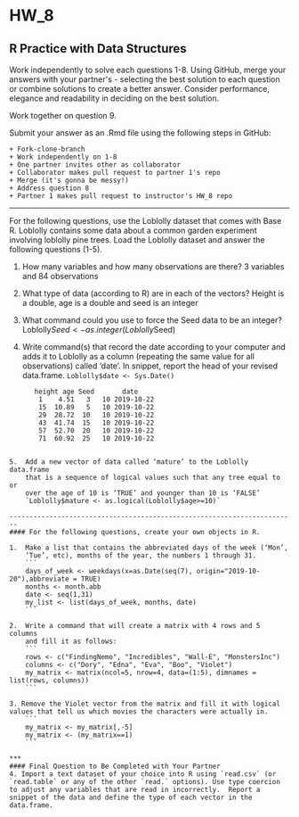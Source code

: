 # HW_8
## R Practice with Data Structures

Work independently to solve each questions 1-8. Using GitHub, merge your answers with your partner's - selecting the best solution to each question or combine solutions to create a better answer.  Consider performance, elegance and readability in deciding on the best solution.

Work together on question 9.

Submit your answer as an .Rmd file using the following steps in GitHub:  

    + Fork-clone-branch 
    + Work independently on 1-8  
    + One partner invites other as collaborator  
    + Collaborator makes pull request to partner 1's repo  
    + Merge (it's gonna be messy!)  
    + Address question 8 
    + Partner 1 makes pull request to instructor's HW_8 repo  

***
For the following questions, use the Loblolly dataset that comes with Base R. Loblolly contains some data about a common garden experiment involving loblolly pine trees. Load the Loblolly dataset and answer the following questions (1-5).

1.  How many variables and how many observations are there? 
    3 variables and 84 observations

2.  What type of data (according to R) are in each of the vectors?
    Height is a double, age is a double and seed is an integer

3.  What command could you use to force the Seed data to be an integer?
    Loblolly$Seed <- as.integer(Loblolly$Seed)

4.  Write command(s) that record the date according to your computer and
    adds it to Loblolly as a column (repeating the same value for all
    observations) called ‘date’. In snippet, report the head of your
    revised data.frame.
    `Loblolly$date <- Sys.Date()`
    ```
       height age Seed       date
        1    4.51   3   10 2019-10-22
        15  10.89   5   10 2019-10-22
        29  28.72  10   10 2019-10-22
        43  41.74  15   10 2019-10-22
        57  52.70  20   10 2019-10-22
        71  60.92  25   10 2019-10-22
```

5.  Add a new vector of data called ‘mature’ to the Loblolly data.frame
    that is a sequence of logical values such that any tree equal to or
    over the age of 10 is ‘TRUE’ and younger than 10 is ‘FALSE’
    `Loblolly$mature <- as.logical(Loblolly$age>=10)`

------------------------------------------------------------------------
#### For the following questions, create your own objects in R.

1.  Make a list that contains the abbreviated days of the week (‘Mon’,
    ‘Tue’, etc), months of the year, the numbers 1 through 31.
    ```
    days_of_week <- weekdays(x=as.Date(seq(7), origin="2019-10-20"),abbreviate = TRUE)
    months <- month.abb
    date <- seq(1,31)
    my_list <- list(days_of_week, months, date)
    ```

2.  Write a command that will create a matrix with 4 rows and 5 columns
    and fill it as follows:
    ```
    rows <- c("FindingNemo", "Incredibles", "Wall-E", "MonstersInc")
    columns <- c("Dory", "Edna", "Eva", "Boo", "Violet")
    my_matrix <- matrix(ncol=5, nrow=4, data=(1:5), dimnames = list(rows, columns))
    ```

3. Remove the Violet vector from the matrix and fill it with logical values that tell us which movies the characters were actually in.
    ```
    my_matrix <- my_matrix[,-5]
    my_matrix <- (my_matrix==1)
    ```
    
***
#### Final Question to Be Completed with Your Partner
4. Import a text dataset of your choice into R using `read.csv` (or `read.table` or any of the other `read.` options). Use type coercion to adjust any variables that are read in incorrectly.  Report a snippet of the data and define the type of each vector in the data.frame.
